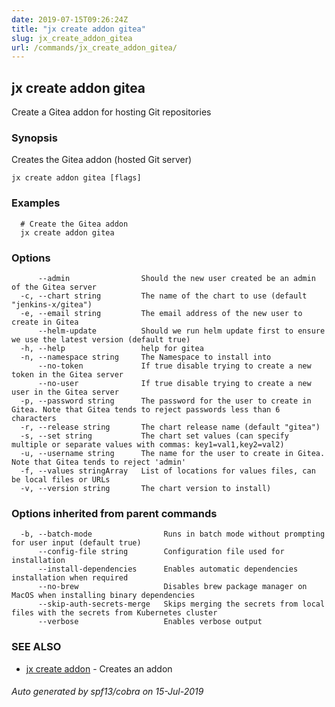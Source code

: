 ```yaml
---
date: 2019-07-15T09:26:24Z
title: "jx create addon gitea"
slug: jx_create_addon_gitea
url: /commands/jx_create_addon_gitea/
---
```

## jx create addon gitea

Create a Gitea addon for hosting Git repositories

### Synopsis

Creates the Gitea addon (hosted Git server)

```
jx create addon gitea [flags]
```

### Examples

```
  # Create the Gitea addon
  jx create addon gitea
```

### Options

```
      --admin                Should the new user created be an admin of the Gitea server
  -c, --chart string         The name of the chart to use (default "jenkins-x/gitea")
  -e, --email string         The email address of the new user to create in Gitea
      --helm-update          Should we run helm update first to ensure we use the latest version (default true)
  -h, --help                 help for gitea
  -n, --namespace string     The Namespace to install into
      --no-token             If true disable trying to create a new token in the Gitea server
      --no-user              If true disable trying to create a new user in the Gitea server
  -p, --password string      The password for the user to create in Gitea. Note that Gitea tends to reject passwords less than 6 characters
  -r, --release string       The chart release name (default "gitea")
  -s, --set string           The chart set values (can specify multiple or separate values with commas: key1=val1,key2=val2)
  -u, --username string      The name for the user to create in Gitea. Note that Gitea tends to reject 'admin'
  -f, --values stringArray   List of locations for values files, can be local files or URLs
  -v, --version string       The chart version to install)
```

### Options inherited from parent commands

```
  -b, --batch-mode                Runs in batch mode without prompting for user input (default true)
      --config-file string        Configuration file used for installation
      --install-dependencies      Enables automatic dependencies installation when required
      --no-brew                   Disables brew package manager on MacOS when installing binary dependencies
      --skip-auth-secrets-merge   Skips merging the secrets from local files with the secrets from Kubernetes cluster
      --verbose                   Enables verbose output
```

### SEE ALSO

* [jx create addon](/commands/jx_create_addon/)	 - Creates an addon

###### Auto generated by spf13/cobra on 15-Jul-2019
